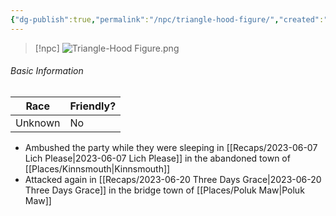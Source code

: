 ```yaml
---
{"dg-publish":true,"permalink":"/npc/triangle-hood-figure/","created":"","updated":""}
---
```




> [!npc]
> ![Triangle-Hood Figure.png](/img/user/z_Assets/Triangle-Hood%20Figure.png)

###### Basic Information 
| **Race** | **Friendly?** |
| -------- | ------------- |
| Unknown  | No            |

- Ambushed the party while they were sleeping in [[Recaps/2023-06-07 Lich Please\|2023-06-07 Lich Please]] in the abandoned town of [[Places/Kinnsmouth\|Kinnsmouth]]
- Attacked again in [[Recaps/2023-06-20 Three Days Grace\|2023-06-20 Three Days Grace]] in the bridge town of [[Places/Poluk Maw\|Poluk Maw]]